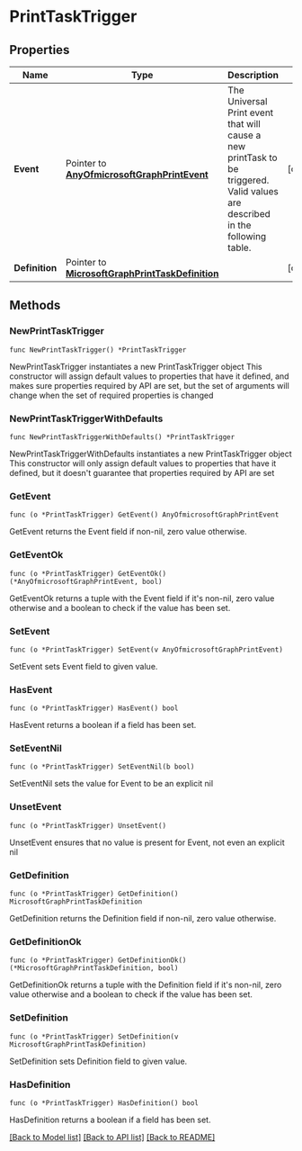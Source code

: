# PrintTaskTrigger

## Properties

Name | Type | Description | Notes
------------ | ------------- | ------------- | -------------
**Event** | Pointer to [**AnyOfmicrosoftGraphPrintEvent**](anyOf&lt;microsoft.graph.printEvent&gt;.md) | The Universal Print event that will cause a new printTask to be triggered. Valid values are described in the following table. | [optional] 
**Definition** | Pointer to [**MicrosoftGraphPrintTaskDefinition**](MicrosoftGraphPrintTaskDefinition.md) |  | [optional] 

## Methods

### NewPrintTaskTrigger

`func NewPrintTaskTrigger() *PrintTaskTrigger`

NewPrintTaskTrigger instantiates a new PrintTaskTrigger object
This constructor will assign default values to properties that have it defined,
and makes sure properties required by API are set, but the set of arguments
will change when the set of required properties is changed

### NewPrintTaskTriggerWithDefaults

`func NewPrintTaskTriggerWithDefaults() *PrintTaskTrigger`

NewPrintTaskTriggerWithDefaults instantiates a new PrintTaskTrigger object
This constructor will only assign default values to properties that have it defined,
but it doesn't guarantee that properties required by API are set

### GetEvent

`func (o *PrintTaskTrigger) GetEvent() AnyOfmicrosoftGraphPrintEvent`

GetEvent returns the Event field if non-nil, zero value otherwise.

### GetEventOk

`func (o *PrintTaskTrigger) GetEventOk() (*AnyOfmicrosoftGraphPrintEvent, bool)`

GetEventOk returns a tuple with the Event field if it's non-nil, zero value otherwise
and a boolean to check if the value has been set.

### SetEvent

`func (o *PrintTaskTrigger) SetEvent(v AnyOfmicrosoftGraphPrintEvent)`

SetEvent sets Event field to given value.

### HasEvent

`func (o *PrintTaskTrigger) HasEvent() bool`

HasEvent returns a boolean if a field has been set.

### SetEventNil

`func (o *PrintTaskTrigger) SetEventNil(b bool)`

 SetEventNil sets the value for Event to be an explicit nil

### UnsetEvent
`func (o *PrintTaskTrigger) UnsetEvent()`

UnsetEvent ensures that no value is present for Event, not even an explicit nil
### GetDefinition

`func (o *PrintTaskTrigger) GetDefinition() MicrosoftGraphPrintTaskDefinition`

GetDefinition returns the Definition field if non-nil, zero value otherwise.

### GetDefinitionOk

`func (o *PrintTaskTrigger) GetDefinitionOk() (*MicrosoftGraphPrintTaskDefinition, bool)`

GetDefinitionOk returns a tuple with the Definition field if it's non-nil, zero value otherwise
and a boolean to check if the value has been set.

### SetDefinition

`func (o *PrintTaskTrigger) SetDefinition(v MicrosoftGraphPrintTaskDefinition)`

SetDefinition sets Definition field to given value.

### HasDefinition

`func (o *PrintTaskTrigger) HasDefinition() bool`

HasDefinition returns a boolean if a field has been set.


[[Back to Model list]](../README.md#documentation-for-models) [[Back to API list]](../README.md#documentation-for-api-endpoints) [[Back to README]](../README.md)


